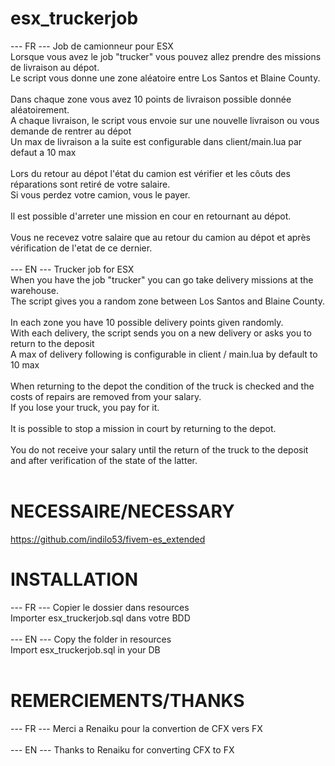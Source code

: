 # esx_truckerjob
--- FR ---
Job de camionneur pour ESX<br>
Lorsque vous avez le job "trucker" vous pouvez allez prendre des missions de livraison au dépot.<br>
Le script vous donne une zone aléatoire entre Los Santos et Blaine County.<br>
<br>
Dans chaque zone vous avez 10 points de livraison possible donnée aléatoirement.<br>
A chaque livraison, le script vous envoie sur une nouvelle livraison ou vous demande de rentrer au dépot<br>
Un max de livraison a la suite est configurable dans client/main.lua par defaut a 10 max<br>
<br>
Lors du retour au dépot l'état du camion est vérifier et les côuts des réparations sont retiré de votre salaire.<br>
Si vous perdez votre camion, vous le payer.<br>
<br>
Il est possible d'arreter une mission en cour en retournant au dépot.<br>
<br>
Vous ne recevez votre salaire que au retour du camion au dépot et après vérification de l'etat de ce dernier.<br>
<br>
--- EN ---
Trucker job for ESX<br>
When you have the job "trucker" you can go take delivery missions at the warehouse.<br>
The script gives you a random zone between Los Santos and Blaine County.<br>
<br>
In each zone you have 10 possible delivery points given randomly.<br>
With each delivery, the script sends you on a new delivery or asks you to return to the deposit<br>
A max of delivery following is configurable in client / main.lua by default to 10 max<br>
<br>
When returning to the depot the condition of the truck is checked and the costs of repairs are removed from your salary.<br>
If you lose your truck, you pay for it.<br>
<br>
It is possible to stop a mission in court by returning to the depot.<br>
<br>
You do not receive your salary until the return of the truck to the deposit and after verification of the state of the latter.<br>
<br>
# NECESSAIRE/NECESSARY
https://github.com/indilo53/fivem-es_extended
<br>
# INSTALLATION
--- FR ---
Copier le dossier dans resources<br>
Importer esx_truckerjob.sql dans votre BDD<br>
<br>
--- EN ---
Copy the folder in resources<br>
Import esx_truckerjob.sql in your DB<br>
<br>
# REMERCIEMENTS/THANKS
--- FR ---
Merci a Renaiku pour la convertion de CFX vers FX<br>
<br>
--- EN ---
Thanks to Renaiku for converting CFX to FX<br>
<br>
